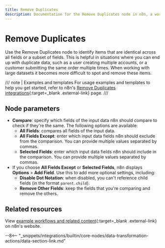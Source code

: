 ```yaml
---
title: Remove Duplicates
description: Documentation for the Remove Duplicates node in n8n, a workflow automation platform. Includes guidance on usage, and links to examples.
---
```


# Remove Duplicates

Use the Remove Duplicates node to identify items that are identical across all fields or a subset of fields. This is helpful in situations where you can end up with duplicate data, such as a user creating multiple accounts, or a customer submitting the same order multiple times. When working with large datasets it becomes more difficult to spot and remove these items. 

///  note  | Examples and templates
For usage examples and templates to help you get started, refer to n8n's [Remove Duplicates integrations](https://n8n.io/integrations/remove-duplicates/){:target=_blank .external-link} page.
///

## Node parameters

* **Compare**: specify which fields of the input data n8n should compare to check if they're the same. The following options are available:
  * **All Fields**: compares all fields of the input data.
  * **All Fields Except**: enter which input data fields n8n should exclude from the comparison. You can provide multiple values separated by commas.
  * **Selected Fields**: enter which input data fields n8n should include in the comparison. You can provide multiple values separated by commas.
* If you choose **All Fields Except** or **Selected Fields**, n8n displays **Options** > **Add Field**. Use this to add more optional settings, including:
	* **Disable Dot Notation**: when disabled, you can't reference child fields (in the format `parent.child`).
	* **Remove Other Fields**: keep the fields that you're comparing and remove the others.


## Related resources

View [example workflows and related content](https://n8n.io/integrations/remove-duplicates/){:target=_blank .external-link} on n8n's website.

--8<-- "_snippets/integrations/builtin/core-nodes/data-transformation-actions/data-section-link.md"

